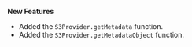 **New Features**

* Added the `S3Provider.getMetadata` function.
* Added the `S3Provider.getMetadataObject` function.